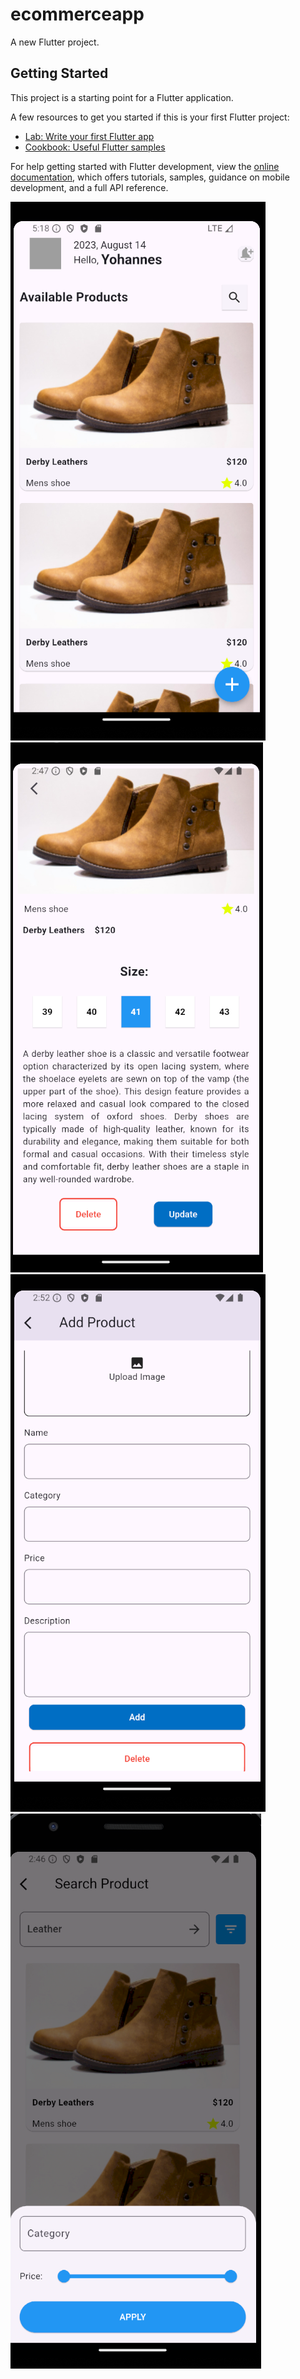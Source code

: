 # ecommerceapp

A new Flutter project.

## Getting Started

This project is a starting point for a Flutter application.

A few resources to get you started if this is your first Flutter project:

- [Lab: Write your first Flutter app](https://docs.flutter.dev/get-started/codelab)
- [Cookbook: Useful Flutter samples](https://docs.flutter.dev/cookbook)

For help getting started with Flutter development, view the
[online documentation](https://docs.flutter.dev/), which offers tutorials,
samples, guidance on mobile development, and a full API reference.


![alt text](assets/screenshots/image.png)
![alt text](<assets/screenshots/Screenshot 2024-08-08 174726.png>)
![alt text](<assets/screenshots/Screenshot 2024-08-08 175222.png>)
![alt text](<assets/screenshots/Screenshot 2024-08-08 174629.png>)